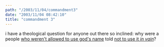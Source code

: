 ```yaml
---
path: "/2003/11/04/commandment3" 
date: "2003/11/04 08:42:10" 
title: "commandment 3" 
---
```

i have a theological question for anyone out there so inclined: why were a people <a href="http://judaism.about.com/library/3_askrabbi_o/bl_simmons_pronouncename.htm">who weren't allowed to use god's name</a> told <a href="http://www.10-commandments.org/">not to use it *in vain*</a>?